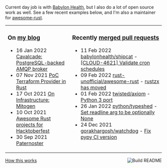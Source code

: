 Current day job is with [Babylon Health](https://github.com/babylonhealth), but I also do a lot of open source work as well. See a few recent examples below, and I'm also a maintainer for [awesome-rust](https://github.com/rust-unofficial/awesome-rust).

<table><tr><td valign="top">

### On [my blog](https://tevps.net/blog)
<!-- blog starts -->
* 16 Jan 2022 [Cavalcade: PostgreSQL-backed AMQP broker](https://tevps.net/blog/2022/01/16/cavalcade-amqp-broker)
* 07 Nov 2021 [PoC Terraform Provider in Rust](https://tevps.net/blog/2021/11/07/poc-terraform-provider-rust)
* 17 Oct 2021 [On Infrastructure: Mitogen](https://tevps.net/blog/2021/10/17/infrastructure-mitogen)
* 10 Oct 2021 [Awesome Rust projects for Hacktoberfest](https://tevps.net/blog/2021/10/10/awesome-rust-projects-hacktoberfest)
* 30 Sep 2021 [Paternoster](https://tevps.net/blog/2021/09/30/paternoster)
<!-- blog ends -->

</td><td valign="top">

### Recently [merged pull requests](https://github.com/search?o=desc&q=is%3Apr+author%3Apalfrey+-user%3Apalfrey+is%3Amerged+is%3Apublic&s=created&type=Issues)

<!-- prs starts -->
* 11 Feb 2022 [babylonhealth/shipcat](https://github.com/babylonhealth/shipcat) - [[CLOUD-4621] Validate cron schedules](https://github.com/babylonhealth/shipcat/pull/538)
* 09 Feb 2022 [rust-unofficial/awesome-rust](https://github.com/rust-unofficial/awesome-rust) - [rustzx has moved](https://github.com/rust-unofficial/awesome-rust/pull/1234)
* 01 Feb 2022 [twisted/axiom](https://github.com/twisted/axiom) - [Python 3 port](https://github.com/twisted/axiom/pull/119)
* 26 Jan 2022 [python/typeshed](https://github.com/python/typeshed) - [Set readline arg to be optionally None](https://github.com/python/typeshed/pull/7041)
* 24 Dec 2021 [gorakhargosh/watchdog](https://github.com/gorakhargosh/watchdog) - [Fix pypy CI version](https://github.com/gorakhargosh/watchdog/pull/864)
<!-- prs ends -->

</td></tr></table>

<a href="https://github.com/palfrey/palfrey/actions"><img src="https://github.com/palfrey/palfrey/workflows/Build%20README/badge.svg?branch=master" align="right" alt="Build README"></a> <a href="https://tevps.net/blog/2020/7/11/customising-github-profile-pages/">How this works</a>
